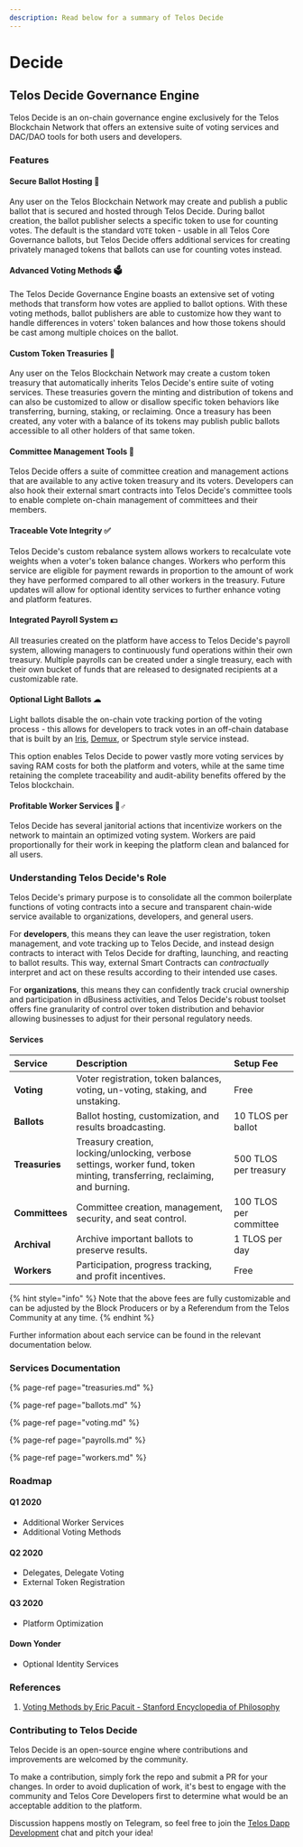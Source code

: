 ```yaml
---
description: Read below for a summary of Telos Decide
---
```


# Decide

## Telos Decide Governance Engine

Telos Decide is an on-chain governance engine exclusively for the Telos Blockchain Network that offers an extensive suite of voting services and DAC/DAO tools for both users and developers.

### Features

#### Secure Ballot Hosting 🔐

Any user on the Telos Blockchain Network may create and publish a public ballot that is secured and hosted through Telos Decide. During ballot creation, the ballot publisher selects a specific token to use for counting votes. The default is the standard `VOTE` token - usable in all Telos Core Governance ballots, but Telos Decide offers additional services for creating privately managed tokens that ballots can use for counting votes instead.

#### Advanced Voting Methods 🗳

The Telos Decide Governance Engine boasts an extensive set of voting methods that transform how votes are applied to ballot options. With these voting methods, ballot publishers are able to customize how they want to handle differences in voters' token balances and how those tokens should be cast among multiple choices on the ballot.

#### Custom Token Treasuries 💎

Any user on the Telos Blockchain Network may create a custom token treasury that automatically inherits Telos Decide's entire suite of voting services. These treasuries govern the minting and distribution of tokens and can also be customized to allow or disallow specific token behaviors like transferring, burning, staking, or reclaiming. Once a treasury has been created, any voter with a balance of its tokens may publish public ballots accessible to all other holders of that same token.

#### Committee Management Tools 👥

Telos Decide offers a suite of committee creation and management actions that are available to any active token treasury and its voters. Developers can also hook their external smart contracts into Telos Decide's committee tools to enable complete on-chain management of committees and their members.

#### Traceable Vote Integrity ✅

Telos Decide's custom rebalance system allows workers to recalculate vote weights when a voter's token balance changes. Workers who perform this service are eligible for payment rewards in proportion to the amount of work they have performed compared to all other workers in the treasury. Future updates will allow for optional identity services to further enhance voting and platform features.

#### Integrated Payroll System 💵

All treasuries created on the platform have access to Telos Decide's payroll system, allowing managers to continuously fund operations within their own treasury. Multiple payrolls can be created under a single treasury, each with their own bucket of funds that are released to designated recipients at a customizable rate.

#### Optional Light Ballots ☁

Light ballots disable the on-chain vote tracking portion of the voting process - this allows for developers to track votes in an off-chain database that is built by an [Iris](https://github.com/CALEOS/iris-client), [Demux](https://github.com/EOSIO/demux-js), or Spectrum style service instead.

This option enables Telos Decide to power vastly more voting services by saving RAM costs for both the platform and voters, while at the same time retaining the complete traceability and audit-ability benefits offered by the Telos blockchain.

#### Profitable Worker Services 👷♂

Telos Decide has several janitorial actions that incentivize workers on the network to maintain an optimized voting system. Workers are paid proportionally for their work in keeping the platform clean and balanced for all users.

### Understanding Telos Decide's Role

Telos Decide's primary purpose is to consolidate all the common boilerplate functions of voting contracts into a secure and transparent chain-wide service available to organizations, developers, and general users.

For **developers**, this means they can leave the user registration, token management, and vote tracking up to Telos Decide, and instead design contracts to interact with Telos Decide for drafting, launching, and reacting to ballot results. This way, external Smart Contracts can _contractually_ interpret and act on these results according to their intended use cases.

For **organizations**, this means they can confidently track crucial ownership and participation in dBusiness activities, and Telos Decide's robust toolset offers fine granularity of control over token distribution and behavior allowing businesses to adjust for their personal regulatory needs.

#### Services

| Service | Description | Setup Fee |
| :--- | :--- | :--- |
| **Voting** | Voter registration, token balances, voting, un-voting, staking, and unstaking. | Free |
| **Ballots** | Ballot hosting, customization, and results broadcasting. | 10 TLOS per ballot |
| **Treasuries** | Treasury creation, locking/unlocking, verbose settings, worker fund, token minting, transferring, reclaiming, and burning. | 500 TLOS per treasury |
| **Committees** | Committee creation, management, security, and seat control. | 100 TLOS per committee |
| **Archival** | Archive important ballots to preserve results. | 1 TLOS per day |
| **Workers** | Participation, progress tracking, and profit incentives. | Free |

{% hint style="info" %}
Note that the above fees are fully customizable and can be adjusted by the Block Producers or by a Referendum from the Telos Community at any time.
{% endhint %}

Further information about each service can be found in the relevant documentation below.

### Services Documentation

{% page-ref page="treasuries.md" %}

{% page-ref page="ballots.md" %}

{% page-ref page="voting.md" %}

{% page-ref page="payrolls.md" %}

{% page-ref page="workers.md" %}

### Roadmap

#### Q1 2020

* Additional Worker Services
* Additional Voting Methods

#### Q2 2020

* Delegates, Delegate Voting
* External Token Registration

#### Q3 2020

* Platform Optimization

#### Down Yonder

* Optional Identity Services

### References

1. [Voting Methods by Eric Pacuit - Stanford Encyclopedia of Philosophy](https://plato.stanford.edu/entries/voting-methods/#CritForCompVotiMeth)

### Contributing to Telos Decide

Telos Decide is an open-source engine where contributions and improvements are welcomed by the community.

To make a contribution, simply fork the repo and submit a PR for your changes. In order to avoid duplication of work, it's best to engage with the community and Telos Core Developers first to determine what would be an acceptable addition to the platform.

Discussion happens mostly on Telegram, so feel free to join the [Telos Dapp Development](https://t.me/dappstelos) chat and pitch your idea!

